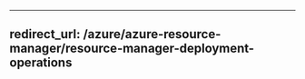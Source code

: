----
<a name="redirecturl-azureazure-resource-managerresource-manager-deployment-operations"></a>redirect_url: /azure/azure-resource-manager/resource-manager-deployment-operations
---

<!--HONumber=Jan17_HO2-->


